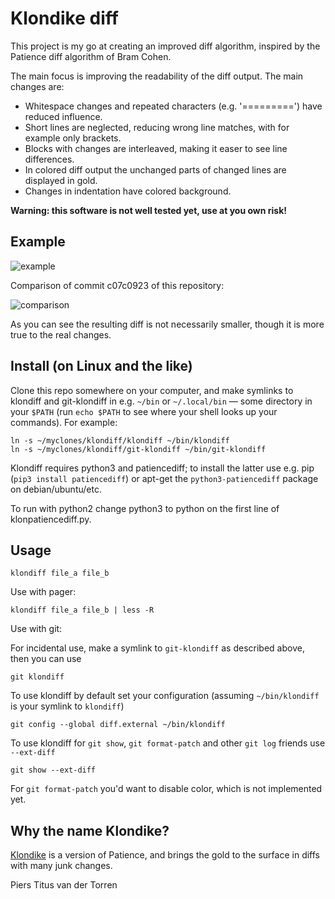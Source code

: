 # Klondike diff

This project is my go at creating an improved diff algorithm, inspired by the Patience diff algorithm of Bram Cohen.

The main focus is improving the readability of the diff output. The main changes are:

- Whitespace changes and repeated characters (e.g. '=========') have reduced influence.
- Short lines are neglected, reducing wrong line matches, with for example only brackets.
- Blocks with changes are interleaved, making it easer to see line differences.
- In colored diff output the unchanged parts of changed lines are displayed in gold.
- Changes in indentation have colored background.

**Warning: this software is not well tested yet, use at you own risk!**

## Example

![example](https://github.com/pierstitus/klondiff/blob/master/example.png)

Comparison of commit c07c0923 of this repository:

![comparison](https://github.com/pierstitus/klondiff/blob/master/comparison.png)

As you can see the resulting diff is not necessarily smaller, though it is more true to the real changes.

## Install (on Linux and the like)

Clone this repo somewhere on your computer, and make symlinks to klondiff and
git-klondiff in e.g. `~/bin` or `~/.local/bin` — some directory in your `$PATH`
(run `echo $PATH` to see where your shell looks up your commands). For example:

    ln -s ~/myclones/klondiff/klondiff ~/bin/klondiff
    ln -s ~/myclones/klondiff/git-klondiff ~/bin/git-klondiff

Klondiff requires python3 and patiencediff; to install the latter use e.g. pip
(`pip3 install patiencediff`) or apt-get the `python3-patiencediff` package on
debian/ubuntu/etc.

To run with python2 change python3 to python on the first line of klonpatiencediff.py.

## Usage

    klondiff file_a file_b

Use with pager:

    klondiff file_a file_b | less -R

Use with git:

For incidental use, make a symlink to `git-klondiff` as described above, then you can use

    git klondiff

To use klondiff by default set your configuration (assuming `~/bin/klondiff` is your symlink to `klondiff`)

    git config --global diff.external ~/bin/klondiff

To use klondiff for `git show`, `git format-patch` and other `git log` friends use `--ext-diff`

    git show --ext-diff

For `git format-patch` you'd want to disable color, which is not implemented yet.

## Why the name Klondike?

[Klondike](https://en.wikipedia.org/wiki/Klondike_(solitaire)) is a version of Patience, and brings the gold to the surface in diffs with many junk changes.

Piers Titus van der Torren
